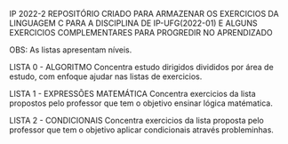 IP 2022-2
REPOSITÓRIO CRIADO PARA ARMAZENAR OS EXERCICIOS DA LINGUAGEM C PARA A DISCIPLINA DE IP-UFG(2022-01)
E ALGUNS EXERCICIOS COMPLEMENTARES PARA PROGREDIR NO APRENDIZADO

OBS: As listas apresentam níveis. 


LISTA 0 - ALGORITMO 
Concentra estudo dirigidos divididos por área de estudo, com enfoque ajudar nas listas de exercicios. 

LISTA 1 - EXPRESSÕES MATEMÁTICA 
Concentra exercicios da lista propostos pelo professor que tem o objetivo ensinar lógica matématica. 

LISTA 2 - CONDICIONAIS 
Concentra exercicios da lista proposta pelo professor que tem o objetivo aplicar condicionais através probleminhas. 
